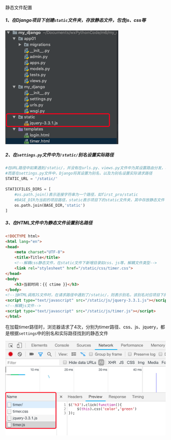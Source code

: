 静态文件配置

##### 1、在Django项目下创建`static`文件夹，存放静态文件，包含js、css等

![image-20181024225726228](./images/static.png)



##### 2、在`settings.py`文件中为`/static/`别名设置实际路径

```python
#在URL路径中如果遇到/static/，并没有在urls.py、views.py文件中为其设置路由分发，和视图函数。
#而是在settings.py文件中，Django将其设置为别名，以及为别名设置实际请求路径
STATIC_URL = '/static/'

STATICFILES_DIRS = [
    #os.path.join()表示连接字符串为一个路径，如first_pro/static
    #BASE_DIR为当前的项目路径，static表示项目下的static文件夹，其中存放静态文件
    os.path.join(BASE_DIR,'static')
]
```



##### 3、在HTML文件中为静态文件设置别名路径

```html
<!DOCTYPE html>
<html lang="en">
<head>
    <meta charset="UTF-8">
    <title>Title</title>
    <!--解耦css静态文件，在static文件下新增目录如css、js等，解耦文件类型-->
    <link rel="stylesheet" href="/static/css/timer.css">
</head>
<body>
    <h3>当前时间：{{ ctime }}</h3>
</body>
<!--当HTML调用JS文件时，在请求路径中遇到了/static/，则表示别名，该别名对应项目下的/static/文件夹，这样就能找到了对应的文件-->
<script type="text/javascript" src="/static/js/jquery-3.3.1.js"></script>
<!--解耦js文件-->
<script type="text/javascript" src="/static/js/timer.js"></script>
</html>
```



在加载timer路径时，浏览器请求了4次，分别为timer路径、css、js、jquery，都是根据`settings`中的别名和实际路径找到的静态文件

![image-20181024231852301](./images/timer.png)